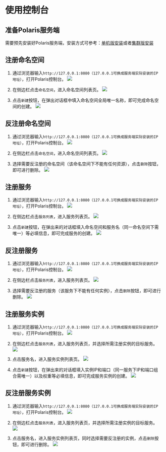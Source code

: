 # 使用控制台

## 准备Polaris服务端

需要预先安装好Polaris服务端，安装方式可参考：[单机版安装](https://polarismesh.cn/zh/doc/快速入门/安装服务端/安装单机版.html#单机版安装)或者[集群版安装](https://polarismesh.cn/zh/doc/快速入门/安装服务端/安装集群版.html#集群版安装)

## 注册命名空间

1. 通过浏览器输入```http://127.0.0.1:8080（127.0.0.1可换成服务端实际安装的IP地址）```，打开Polaris控制台。
![](pic/console.png)

2. 在侧边栏点击```命名空间```，进入命名空间列表页。
![](pic/console_namespace.png)

3. 点击```新建```按钮，在弹出对话框中填入命名空间全局唯一名称，即可完成命名空间的创建。
![](pic/console_namespace_create.png)

## 反注册命名空间

1. 通过浏览器输入```http://127.0.0.1:8080（127.0.0.1可换成服务端实际安装的IP地址）```，打开Polaris控制台。
![](pic/console.png)

2. 在侧边栏点击```命名空间```，进入命名空间列表页。
![](pic/console_namespace.png)

3. 选择需要反注册的命名空间（该命名空间下不能有任何资源），点击```删除```按钮，即可进行删除。
![](pic/console_namespace_delete.png)

## 注册服务

1. 通过浏览器输入```http://127.0.0.1:8080（127.0.0.1可换成服务端实际安装的IP地址）```，打开Polaris控制台。
![](pic/console.png)

2. 在侧边栏点击```服务列表```，进入服务列表页。
![](pic/console_service.png)

3. 点击```新建```按钮，在弹出来的对话框填入命名空间和服务名（同一命名空间下需唯一）等必填信息，即可完成服务的创建。
![](pic/console_service_create.png)

## 反注册服务

1. 通过浏览器输入```http://127.0.0.1:8080（127.0.0.1可换成服务端实际安装的IP地址）```，打开Polaris控制台。
![](pic/console.png)

2. 在侧边栏点击```服务列表```，进入服务列表页。
![](pic/console_service.png)

3. 选择需要反注册的服务（该服务下不能有任何实例），点击```删除```按钮，即可进行删除。
![](pic/console_service_delete.png)

## 注册服务实例

1. 通过浏览器输入```http://127.0.0.1:8080（127.0.0.1可换成服务端实际安装的IP地址）```，打开Polaris控制台。
![](pic/console.png)

2. 在侧边栏点击```服务列表```，进入服务列表页，并选择所需注册实例的目标服务。
![](pic/console_service_select.png)

3. 点击服务名，进入服务实例列表页。
![](pic/console_instances.png)

4. 点击```新建```按钮，在弹出来的对话框填入实例IP和端口（同一服务下IP和端口组合需唯一）以及权重等必填信息，即可完成服务实例的创建。
![](pic/console_instances_create.png)

## 反注册服务实例

1. 通过浏览器输入```http://127.0.0.1:8080（127.0.0.1可换成服务端实际安装的IP地址）```，打开Polaris控制台。
![](pic/console.png)

2. 在侧边栏点击```服务列表```，进入服务列表页，并选择所需注册实例的目标服务。
![](pic/console_service_select.png)

3. 点击服务名，进入服务实例列表页，同时选择需要反注册的实例，点击```删除```按钮，即可进行删除。
![](pic/console_instances_delete.png)
